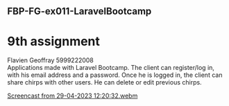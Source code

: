 ## FBP-FG-ex011-LaravelBootcamp
# 9th assignment
Flavien Geoffray 5999222008
<br/>
Applications made with Laravel Bootcamp. The client can register/log in, with his email address and a password.
Once he is logged in, the client can share chirps with other users. He can delete or edit previous chirps.


[Screencast from 29-04-2023 12:20:32.webm](https://user-images.githubusercontent.com/97790963/235297838-be45d3d7-31d5-4796-9025-f65862ecce6c.webm)
